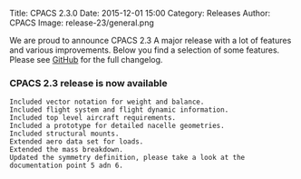 Title: CPACS 2.3.0 
Date: 2015-12-01 15:00
Category: Releases
Author: CPACS
Image: release-23/general.png

We are proud to announce CPACS 2.3 A major release with a lot of features and various improvements. Below you find a selection of some features. Please see [GitHub](https://github.com/DLR-LY/CPACS) for the full changelog.

### CPACS 2.3 release is now available

    Included vector notation for weight and balance.
    Included flight system and flight dynamic information.
    Included top level aircraft requirements.
    Included a prototype for detailed nacelle geometries.
    Included structural mounts.
    Extended aero data set for loads.
    Extended the mass breakdown.
    Updated the symmetry definition, please take a look at the documentation point 5 adn 6.



